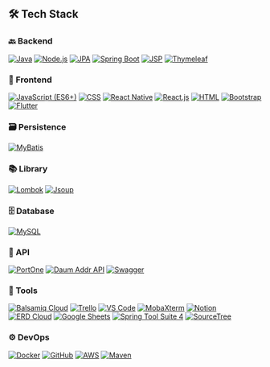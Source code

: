 ## 🛠️ Tech Stack

### 🔙 Backend
<p>
  <a href="#"><img src="https://img.shields.io/static/v1?label=&message=Java&color=007396&style=flat-square" alt="Java" /></a>
  <a href="#"><img src="https://img.shields.io/static/v1?label=&message=Node.js&color=339933&style=flat-square" alt="Node.js" /></a>
  <a href="#"><img src="https://img.shields.io/static/v1?label=&message=JPA&color=6f5499&style=flat-square" alt="JPA" /></a>
  <a href="#"><img src="https://img.shields.io/static/v1?label=&message=Spring%20Boot&color=6db33f&style=flat-square" alt="Spring Boot" /></a>
  <a href="#"><img src="https://img.shields.io/static/v1?label=&message=JSP&color=5382a1&style=flat-square" alt="JSP" /></a>
  <a href="#"><img src="https://img.shields.io/static/v1?label=&message=Thymeleaf&color=005f0f&style=flat-square" alt="Thymeleaf" /></a>
</p>

### 🎨 Frontend
<p>
  <a href="#"><img src="https://img.shields.io/static/v1?label=&message=JavaScript%20(ES6%2B)&color=f7df1e&style=flat-square" alt="JavaScript (ES6+)" /></a>
  <a href="#"><img src="https://img.shields.io/static/v1?label=&message=CSS&color=1572b6&style=flat-square" alt="CSS" /></a>
  <a href="#"><img src="https://img.shields.io/static/v1?label=&message=React%20Native&color=61dafb&style=flat-square" alt="React Native" /></a>
  <a href="#"><img src="https://img.shields.io/static/v1?label=&message=React.js&color=61dafb&style=flat-square" alt="React.js" /></a>
  <a href="#"><img src="https://img.shields.io/static/v1?label=&message=HTML&color=e34f26&style=flat-square" alt="HTML" /></a>
  <a href="#"><img src="https://img.shields.io/static/v1?label=&message=Bootstrap&color=7952b3&style=flat-square" alt="Bootstrap" /></a>
  <a href="#"><img src="https://img.shields.io/static/v1?label=&message=Flutter&color=02569b&style=flat-square" alt="Flutter" /></a>
</p>

### 🗃️ Persistence
<p>
  <a href="#"><img src="https://img.shields.io/static/v1?label=&message=MyBatis&color=00963f&style=flat-square" alt="MyBatis" /></a>
</p>

### 📚 Library
<p>
  <a href="#"><img src="https://img.shields.io/static/v1?label=&message=Lombok&color=ea2845&style=flat-square" alt="Lombok" /></a>
  <a href="#"><img src="https://img.shields.io/static/v1?label=&message=Jsoup&color=ba1f03&style=flat-square" alt="Jsoup" /></a>
</p>

### 🗄️ Database
<p>
  <a href="#"><img src="https://img.shields.io/static/v1?label=&message=MySQL&color=4479a1&style=flat-square" alt="MySQL" /></a>
</p>

### 🔗 API
<p>
  <a href="#"><img src="https://img.shields.io/static/v1?label=&message=PortOne&color=343434&style=flat-square" alt="PortOne" /></a>
  <a href="#"><img src="https://img.shields.io/static/v1?label=&message=Daum%20Addr%20API&color=ffca05&style=flat-square" alt="Daum Addr API" /></a>
  <a href="#"><img src="https://img.shields.io/static/v1?label=&message=Swagger&color=85ea2d&style=flat-square" alt="Swagger" /></a>
</p>

### 🧰 Tools
<p>
  <a href="#"><img src="https://img.shields.io/static/v1?label=&message=Balsamiq%20Cloud&color=000000&style=flat-square" alt="Balsamiq Cloud" /></a>
  <a href="#"><img src="https://img.shields.io/static/v1?label=&message=Trello&color=0079bf&style=flat-square" alt="Trello" /></a>
  <a href="#"><img src="https://img.shields.io/static/v1?label=&message=VS%20Code&color=007acc&style=flat-square" alt="VS Code" /></a>
  <a href="#"><img src="https://img.shields.io/static/v1?label=&message=MobaXterm&color=00c0c0&style=flat-square" alt="MobaXterm" /></a>
  <a href="#"><img src="https://img.shields.io/static/v1?label=&message=Notion&color=000000&style=flat-square" alt="Notion" /></a>
  <a href="#"><img src="https://img.shields.io/static/v1?label=&message=ERD%20Cloud&color=3399cc&style=flat-square" alt="ERD Cloud" /></a>
  <a href="#"><img src="https://img.shields.io/static/v1?label=&message=Google%20Sheets&color=34a853&style=flat-square" alt="Google Sheets" /></a>
  <a href="#"><img src="https://img.shields.io/static/v1?label=&message=Spring%20Tool%20Suite%204&color=f05a22&style=flat-square" alt="Spring Tool Suite 4" /></a>
  <a href="#"><img src="https://img.shields.io/static/v1?label=&message=SourceTree&color=0046ad&style=flat-square" alt="SourceTree" /></a>
</p>

### ⚙️ DevOps
<p>
  <a href="#"><img src="https://img.shields.io/static/v1?label=&message=Docker&color=2496ed&style=flat-square" alt="Docker" /></a>
  <a href="#"><img src="https://img.shields.io/static/v1?label=&message=GitHub&color=181717&style=flat-square" alt="GitHub" /></a>
  <a href="#"><img src="https://img.shields.io/static/v1?label=&message=AWS&color=ff9900&style=flat-square" alt="AWS" /></a>
  <a href="#"><img src="https://img.shields.io/static/v1?label=&message=Maven&color=c71a36&style=flat-square" alt="Maven" /></a>
</p>
